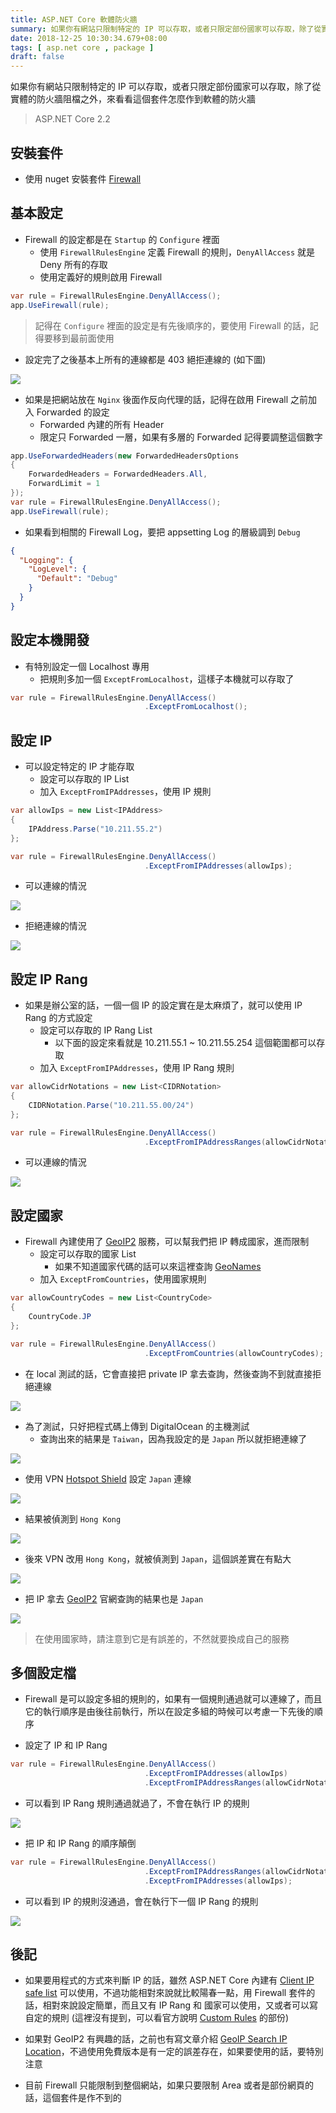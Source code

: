 ```yaml
---
title: ASP.NET Core 軟體防火牆
summary: 如果你有網站只限制特定的 IP 可以存取，或者只限定部份國家可以存取，除了從實體的防火牆阻檔之外，來看看這個套件怎麼作到軟體的防火牆
date: 2018-12-25 10:30:34.679+08:00
tags: [ asp.net core , package ]
draft: false
---
```


如果你有網站只限制特定的 IP 可以存取，或者只限定部份國家可以存取，除了從實體的防火牆阻檔之外，來看看這個套件怎麼作到軟體的防火牆

> ASP.NET Core 2.2

## 安裝套件

- 使用 nuget 安裝套件 [Firewall](https://www.nuget.org/packages/Firewall/)

## 基本設定

- Firewall 的設定都是在 `Startup` 的 `Configure` 裡面
	- 使用 `FirewallRulesEngine` 定義 Firewall 的規則，`DenyAllAccess` 就是 Deny 所有的存取
	- 使用定義好的規則啟用 Firewall

```csharp
var rule = FirewallRulesEngine.DenyAllAccess();
app.UseFirewall(rule);
```

> 記得在 `Configure` 裡面的設定是有先後順序的，要使用 Firewall 的話，記得要移到最前面使用

- 設定完了之後基本上所有的連線都是 403 絕拒連線的 (如下圖)

![](/static/images/404.webp)

- 如果是把網站放在 `Nginx` 後面作反向代理的話，記得在啟用 Firewall 之前加入 Forwarded 的設定
	- Forwarded 內建的所有 Header
	- 限定只 Forwarded 一層，如果有多層的 Forwarded 記得要調整這個數字

```csharp
app.UseForwardedHeaders(new ForwardedHeadersOptions
{
	ForwardedHeaders = ForwardedHeaders.All,
	ForwardLimit = 1
});
var rule = FirewallRulesEngine.DenyAllAccess();
app.UseFirewall(rule);
```

- 如果看到相關的 Firewall Log，要把 appsetting Log 的層級調到 `Debug`

```json
{
  "Logging": {
    "LogLevel": {
      "Default": "Debug"
    }
  }
}
```

## 設定本機開發

- 有特別設定一個 Localhost 專用
	- 把規則多加一個 `ExceptFromLocalhost`，這樣子本機就可以存取了

```csharp
var rule = FirewallRulesEngine.DenyAllAccess()
							  .ExceptFromLocalhost();
```

## 設定 IP

- 可以設定特定的 IP 才能存取
	- 設定可以存取的 IP List
	- 加入 `ExceptFromIPAddresses`，使用 IP 規則

```csharp
var allowIps = new List<IPAddress>
{
	IPAddress.Parse("10.211.55.2")
};

var rule = FirewallRulesEngine.DenyAllAccess()
							  .ExceptFromIPAddresses(allowIps);
```

- 可以連線的情況

![](/static/images/404.webp)

- 拒絕連線的情況

![](/static/images/404.webp)

## 設定 IP Rang

- 如果是辦公室的話，一個一個 IP 的設定實在是太麻煩了，就可以使用 IP Rang 的方式設定
	- 設定可以存取的 IP Rang List
		- 以下面的設定來看就是 10.211.55.1  ~ 10.211.55.254 這個範圍都可以存取
	- 加入 `ExceptFromIPAddresses`，使用 IP Rang 規則


```csharp
var allowCidrNotations = new List<CIDRNotation>
{
	CIDRNotation.Parse("10.211.55.00/24")
};

var rule = FirewallRulesEngine.DenyAllAccess()
                              .ExceptFromIPAddressRanges(allowCidrNotations);
```

- 可以連線的情況

![](/static/images/404.webp)

## 設定國家

- Firewall 內建使用了 [GeoIP2](https://www.maxmind.com/en/geoip-demo) 服務，可以幫我們把 IP 轉成國家，進而限制
	 - 設定可以存取的國家 List
	 	- 如果不知道國家代碼的話可以來這裡查詢 [GeoNames](http://www.geonames.org/)
	- 加入 `ExceptFromCountries`，使用國家規則

```csharp
var allowCountryCodes = new List<CountryCode>
{
    CountryCode.JP
};

var rule = FirewallRulesEngine.DenyAllAccess()
							  .ExceptFromCountries(allowCountryCodes);
```

- 在 local 測試的話，它會直接把 private IP 拿去查詢，然後查詢不到就直接拒絕連線

![](/static/images/404.webp)

- 為了測試，只好把程式碼上傳到 DigitalOcean 的主機測試
	- 查詢出來的結果是 `Taiwan`，因為我設定的是 `Japan` 所以就拒絕連線了

![](/static/images/404.webp)

- 使用 VPN [Hotspot Shield](https://www.hotspotshield.com/) 設定 `Japan` 連線

![](/static/images/404.webp)

- 結果被偵測到 `Hong Kong`

![](/static/images/404.webp)

- 後來 VPN 改用 `Hong Kong`，就被偵測到 `Japan`，這個誤差實在有點大

![](/static/images/404.webp)

- 把 IP 拿去 [GeoIP2](https://www.maxmind.com/en/geoip-demo) 官網查詢的結果也是 `Japan`

![](/static/images/404.webp)

> 在使用國家時，請注意到它是有誤差的，不然就要換成自己的服務

## 多個設定檔

- Firewall 是可以設定多組的規則的，如果有一個規則通過就可以連線了，而且它的執行順序是由後往前執行，所以在設定多組的時候可以考慮一下先後的順序

- 設定了 IP 和 IP Rang

```csharp
var rule = FirewallRulesEngine.DenyAllAccess()
							  .ExceptFromIPAddresses(allowIps)
							  .ExceptFromIPAddressRanges(allowCidrNotations);
```

- 可以看到 IP Rang 規則通過就過了，不會在執行 IP 的規則

![](/static/images/404.webp)

- 把 IP 和 IP Rang 的順序顛倒

```csharp
var rule = FirewallRulesEngine.DenyAllAccess()
							  .ExceptFromIPAddressRanges(allowCidrNotations)
							  .ExceptFromIPAddresses(allowIps);
```

- 可以看到 IP 的規則沒通過，會在執行下一個 IP Rang 的規則

![](/static/images/404.webp)

## 後記

- 如果要用程式的方式來判斷 IP 的話，雖然 ASP.NET Core 內建有 [Client IP safe list](https://docs.microsoft.com/en-us/aspnet/core/security/ip-safelist?view=aspnetcore-2.1) 可以使用，不過功能相對來說就比較陽春一點，用 Firewall 套件的話，相對來說設定簡單，而且又有 IP Rang 和 國家可以使用，又或者可以寫自定的規則 (這裡沒有提到，可以看官方說明 [Custom Rules](https://github.com/dustinmoris/Firewall#custom-rules) 的部份)

- 如果對 GeoIP2 有興趣的話，之前也有寫文章介紹 [GeoIP Search IP Location](https://blog.cashwu.com/blog/geoip-search-ip-location/)，不過使用免費版本是有一定的誤差存在，如果要使用的話，要特別注意

- 目前 Firewall 只能限制到整個網站，如果只要限制 Area 或者是部份網頁的話，這個套件是作不到的